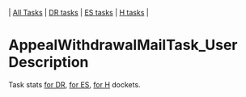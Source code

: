 | [All Tasks](../alltasks.md) | [DR tasks](../docs-DR/tasklist.md) | [ES tasks](../docs-ES/tasklist.md) | [H tasks](../docs-H/tasklist.md) |
# AppealWithdrawalMailTask_User Description

Task stats [for DR](../docs-DR/AppealWithdrawalMailTask_User.md), [for ES](../docs-ES/AppealWithdrawalMailTask_User.md), [for H](../docs-H/AppealWithdrawalMailTask_User.md) dockets.

